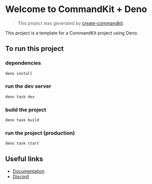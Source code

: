 # Welcome to CommandKit + Deno

> This project was generated by [create-commandkit](https://npmjs.com/package/create-commandkit).

This project is a template for a CommandKit project using Deno.

## To run this project

### dependencies

```sh
deno install
```

### run the dev server

```sh
deno task dev
```

### build the project

```sh
deno task build
```

### run the project (production)

```sh
deno task start
```

## Useful links

- [Documentation](https://commandkit.dev)
- [Discord](https://ctrl.lol/discord)
